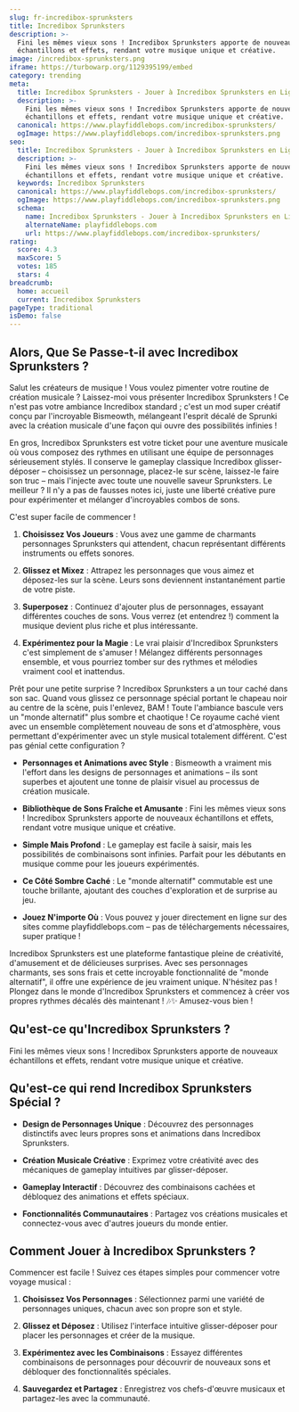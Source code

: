 ```yaml
---
slug: fr-incredibox-sprunksters
title: Incredibox Sprunksters
description: >-
  Fini les mêmes vieux sons ! Incredibox Sprunksters apporte de nouveaux
  échantillons et effets, rendant votre musique unique et créative.
image: /incredibox-sprunksters.png
iframe: https://turbowarp.org/1129395199/embed
category: trending
meta:
  title: Incredibox Sprunksters - Jouer à Incredibox Sprunksters en Ligne
  description: >-
    Fini les mêmes vieux sons ! Incredibox Sprunksters apporte de nouveaux
    échantillons et effets, rendant votre musique unique et créative.
  canonical: https://www.playfiddlebops.com/incredibox-sprunksters/
  ogImage: https://www.playfiddlebops.com/incredibox-sprunksters.png
seo:
  title: Incredibox Sprunksters - Jouer à Incredibox Sprunksters en Ligne
  description: >-
    Fini les mêmes vieux sons ! Incredibox Sprunksters apporte de nouveaux
    échantillons et effets, rendant votre musique unique et créative.
  keywords: Incredibox Sprunksters
  canonical: https://www.playfiddlebops.com/incredibox-sprunksters/
  ogImage: https://www.playfiddlebops.com/incredibox-sprunksters.png
  schema:
    name: Incredibox Sprunksters - Jouer à Incredibox Sprunksters en Ligne
    alternateName: playfiddlebops.com
    url: https://www.playfiddlebops.com/incredibox-sprunksters/
rating:
  score: 4.3
  maxScore: 5
  votes: 185
  stars: 4
breadcrumb:
  home: accueil
  current: Incredibox Sprunksters
pageType: traditional
isDemo: false
---
```


## Alors, Que Se Passe-t-il avec Incredibox Sprunksters ?

Salut les créateurs de musique ! Vous voulez pimenter votre routine de création musicale ? Laissez-moi vous présenter Incredibox Sprunksters ! Ce n'est pas votre ambiance Incredibox standard ; c'est un mod super créatif conçu par l'incroyable Bismeowth, mélangeant l'esprit décalé de Sprunki avec la création musicale d'une façon qui ouvre des possibilités infinies !

En gros, Incredibox Sprunksters est votre ticket pour une aventure musicale où vous composez des rythmes en utilisant une équipe de personnages sérieusement stylés. Il conserve le gameplay classique Incredibox glisser-déposer – choisissez un personnage, placez-le sur scène, laissez-le faire son truc – mais l'injecte avec toute une nouvelle saveur Sprunksters. Le meilleur ? Il n'y a pas de fausses notes ici, juste une liberté créative pure pour expérimenter et mélanger d'incroyables combos de sons.

C'est super facile de commencer !

1. **Choisissez Vos Joueurs** : Vous avez une gamme de charmants personnages Sprunksters qui attendent, chacun représentant différents instruments ou effets sonores.

1. **Glissez et Mixez** : Attrapez les personnages que vous aimez et déposez-les sur la scène. Leurs sons deviennent instantanément partie de votre piste.

1. **Superposez** : Continuez d'ajouter plus de personnages, essayant différentes couches de sons. Vous verrez (et entendrez !) comment la musique devient plus riche et plus intéressante.

1. **Expérimentez pour la Magie** : Le vrai plaisir d'Incredibox Sprunksters c'est simplement de s'amuser ! Mélangez différents personnages ensemble, et vous pourriez tomber sur des rythmes et mélodies vraiment cool et inattendus.

Prêt pour une petite surprise ? Incredibox Sprunksters a un tour caché dans son sac. Quand vous glissez ce personnage spécial portant le chapeau noir au centre de la scène, puis l'enlevez, BAM ! Toute l'ambiance bascule vers un "monde alternatif" plus sombre et chaotique ! Ce royaume caché vient avec un ensemble complètement nouveau de sons et d'atmosphère, vous permettant d'expérimenter avec un style musical totalement différent. C'est pas génial cette configuration ?

- **Personnages et Animations avec Style** : Bismeowth a vraiment mis l'effort dans les designs de personnages et animations – ils sont superbes et ajoutent une tonne de plaisir visuel au processus de création musicale.

- **Bibliothèque de Sons Fraîche et Amusante** : Fini les mêmes vieux sons ! Incredibox Sprunksters apporte de nouveaux échantillons et effets, rendant votre musique unique et créative.

- **Simple Mais Profond** : Le gameplay est facile à saisir, mais les possibilités de combinaisons sont infinies. Parfait pour les débutants en musique comme pour les joueurs expérimentés.

- **Ce Côté Sombre Caché** : Le "monde alternatif" commutable est une touche brillante, ajoutant des couches d'exploration et de surprise au jeu.

- **Jouez N'importe Où** : Vous pouvez y jouer directement en ligne sur des sites comme playfiddlebops.com – pas de téléchargements nécessaires, super pratique !

Incredibox Sprunksters est une plateforme fantastique pleine de créativité, d'amusement et de délicieuses surprises. Avec ses personnages charmants, ses sons frais et cette incroyable fonctionnalité de "monde alternatif", il offre une expérience de jeu vraiment unique. N'hésitez pas ! Plongez dans le monde d'Incredibox Sprunksters et commencez à créer vos propres rythmes décalés dès maintenant ! 🎶✨ Amusez-vous bien !

## Qu'est-ce qu'Incredibox Sprunksters ?

Fini les mêmes vieux sons ! Incredibox Sprunksters apporte de nouveaux échantillons et effets, rendant votre musique unique et créative.

## Qu'est-ce qui rend Incredibox Sprunksters Spécial ?

- **Design de Personnages Unique** : Découvrez des personnages distinctifs avec leurs propres sons et animations dans Incredibox Sprunksters.

- **Création Musicale Créative** : Exprimez votre créativité avec des mécaniques de gameplay intuitives par glisser-déposer.

- **Gameplay Interactif** : Découvrez des combinaisons cachées et débloquez des animations et effets spéciaux.

- **Fonctionnalités Communautaires** : Partagez vos créations musicales et connectez-vous avec d'autres joueurs du monde entier.

## Comment Jouer à Incredibox Sprunksters ?

Commencer est facile ! Suivez ces étapes simples pour commencer votre voyage musical :

1. **Choisissez Vos Personnages** : Sélectionnez parmi une variété de personnages uniques, chacun avec son propre son et style.

1. **Glissez et Déposez** : Utilisez l'interface intuitive glisser-déposer pour placer les personnages et créer de la musique.

1. **Expérimentez avec les Combinaisons** : Essayez différentes combinaisons de personnages pour découvrir de nouveaux sons et débloquer des fonctionnalités spéciales.

1. **Sauvegardez et Partagez** : Enregistrez vos chefs-d'œuvre musicaux et partagez-les avec la communauté.
